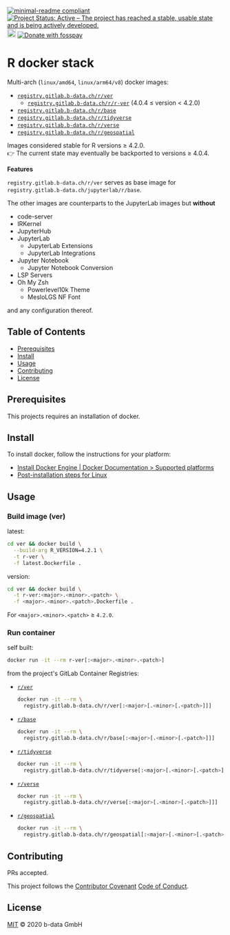 [![minimal-readme compliant](https://img.shields.io/badge/readme%20style-minimal-brightgreen.svg)](https://github.com/RichardLitt/standard-readme/blob/master/example-readmes/minimal-readme.md) [![Project Status: Active – The project has reached a stable, usable state and is being actively developed.](https://www.repostatus.org/badges/latest/active.svg)](https://www.repostatus.org/#active) <a href="https://liberapay.com/benz0li/donate"><img src="https://liberapay.com/assets/widgets/donate.svg" alt="Donate using Liberapay" height="20"></a> <a href="https://benz0li.b-data.io/donate?project=1"><img src="https://benz0li.b-data.io/donate/static/donate-with-fosspay.png" alt="Donate with fosspay"></a>

# R docker stack

Multi-arch (`linux/amd64`, `linux/arm64/v8`) docker images:

*  [`registry.gitlab.b-data.ch/r/ver`](https://gitlab.b-data.ch/r/ver/container_registry)
    *  [`registry.gitlab.b-data.ch/r/r-ver`](https://gitlab.b-data.ch/r/r-ver/container_registry)
       (4.0.4 ≤ version < 4.2.0)
*  [`registry.gitlab.b-data.ch/r/base`](https://gitlab.b-data.ch/r/base/container_registry)
*  [`registry.gitlab.b-data.ch/r/tidyverse`](https://gitlab.b-data.ch/r/tidyverse/container_registry)
*  [`registry.gitlab.b-data.ch/r/verse`](https://gitlab.b-data.ch/r/verse/container_registry)
*  [`registry.gitlab.b-data.ch/r/geospatial`](https://gitlab.b-data.ch/r/geospatial/container_registry)

Images considered stable for R versions ≥ 4.2.0.  
:point_right: The current state may eventually be backported to versions ≥
4.0.4.

**Features**

`registry.gitlab.b-data.ch/r/ver` serves as base image for
`registry.gitlab.b-data.ch/jupyterlab/r/base`.

The other images are counterparts to the JupyterLab images but **without**

*  code-server
*  IRKernel
*  JupyterHub
*  JupyterLab
    *  JupyterLab Extensions
    *  JupyterLab Integrations
*  Jupyter Notebook
    *  Jupyter Notebook Conversion
*  LSP Servers
*  Oh My Zsh
    *  Powerlevel10k Theme
    *  MesloLGS NF Font

and any configuration thereof.

## Table of Contents

*  [Prerequisites](#prerequisites)
*  [Install](#install)
*  [Usage](#usage)
*  [Contributing](#contributing)
*  [License](#license)

## Prerequisites

This projects requires an installation of docker.

## Install

To install docker, follow the instructions for your platform:

*  [Install Docker Engine | Docker Documentation > Supported platforms](https://docs.docker.com/engine/install/#supported-platforms)
*  [Post-installation steps for Linux](https://docs.docker.com/engine/install/linux-postinstall/)

## Usage

### Build image (ver)

latest:

```bash
cd ver && docker build \
  --build-arg R_VERSION=4.2.1 \
  -t r-ver \
  -f latest.Dockerfile .
```

version:

```bash
cd ver && docker build \
  -t r-ver:<major>.<minor>.<patch> \
  -f <major>.<minor>.<patch>.Dockerfile .
```

For `<major>.<minor>.<patch>` ≥ `4.2.0`.

### Run container

self built:

```bash
docker run -it --rm r-ver[:<major>.<minor>.<patch>]
```

from the project's GitLab Container Registries:

*  [`r/ver`](https://gitlab.b-data.ch/r/ver/container_registry)  
    ```bash
    docker run -it --rm \
      registry.gitlab.b-data.ch/r/ver[:<major>[.<minor>[.<patch>]]]
    ```
*  [`r/base`](https://gitlab.b-data.ch/r/base/container_registry)  
    ```bash
    docker run -it --rm \
      registry.gitlab.b-data.ch/r/base[:<major>[.<minor>[.<patch>]]]
    ```
*  [`r/tidyverse`](https://gitlab.b-data.ch/r/tidyverse/container_registry)  
    ```bash
    docker run -it --rm \
      registry.gitlab.b-data.ch/r/tidyverse[:<major>[.<minor>[.<patch>]]]
    ```
*  [`r/verse`](https://gitlab.b-data.ch/r/verse/container_registry)  
    ```bash
    docker run -it --rm \
      registry.gitlab.b-data.ch/r/verse[:<major>[.<minor>[.<patch>]]]
    ```
*  [`r/geospatial`](https://gitlab.b-data.ch/r/geospatial/container_registry)  
    ```bash
    docker run -it --rm \
      registry.gitlab.b-data.ch/r/geospatial[:<major>[.<minor>[.<patch>]]]
    ```

## Contributing

PRs accepted.

This project follows the
[Contributor Covenant](https://www.contributor-covenant.org)
[Code of Conduct](CODE_OF_CONDUCT.md).

## License

[MIT](LICENSE) © 2020 b-data GmbH
